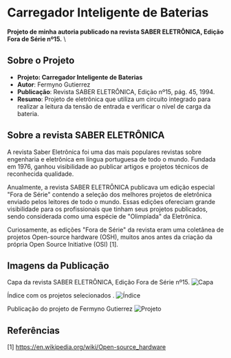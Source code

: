 # Carregador Inteligente de Baterias

**Projeto de minha autoria publicado na revista SABER ELETRÔNICA, Edição Fora de Série nº15.** 
\  

## Sobre o Projeto

* **Projeto: Carregador Inteligente de Baterias**
* **Autor**: Fermyno Gutierrez
* **Publicação**: Revista SABER ELETRÔNICA, Edição nº15, pág. 45, 1994.
* **Resumo**: Projeto de eletrônica que utiliza um circuito integrado para realizar a leitura da tensão de entrada e verificar o nível de carga da bateria.

## Sobre a revista SABER ELETRÔNICA

A revista Saber Eletrônica foi uma das mais populares revistas sobre engenharia e eletrônica em língua portuguesa de todo o mundo. Fundada em 1976, ganhou visibilidade ao publicar artigos e projetos técnicos de reconhecida qualidade.

Anualmente, a revista SABER ELETRÔNICA publicava um edição especial "Fora de Série" contendo a seleção dos melhores projetos de eletrônica enviado pelos leitores de todo o mundo. Essas edições ofereciam grande visibilidade para os profissionais que tinham seus projetos publicados, sendo considerada como uma espécie de "Olimpíada" da Eletrônica.

Curiosamente, as edições "Fora de Série" da revista eram uma coletânea de projetos Open-source hardware (OSH), muitos anos antes da criação da própria Open Source Initiative (OSI) [1].

## Imagens da Publicação

Capa da revista SABER ELETRÔNICA, Edição Fora de Série nº15.
![Capa](src/rse-01-capa.png)

Índice com os projetos selecionados .
![Índice](src/rse-02-indice.png)

Publicação do projeto de Fermyno Gutierrez
![Projeto](src/rse-03-projeto.png)

## Referências
[1] https://en.wikipedia.org/wiki/Open-source_hardware 
